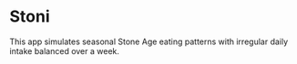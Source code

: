 # Stoni
This app simulates seasonal Stone Age eating patterns with irregular daily intake balanced over a week.
